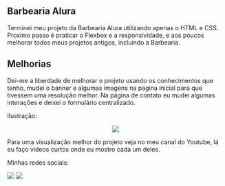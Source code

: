 ## Barbearia Alura

Terminei meu projeto da Barbearia Alura utilizando apenas o HTML e CSS. Proximo passo é praticar o Flexbox e a responsividade, e aos poucos melhorar todos meus projetos antigos, incluindo a Barbearia.

## Melhorias

Dei-me a liberdade de melhorar o projeto usando os conhecimentos que tenho, mudei o banner e algumas imagens na pagina inicial para que tivessem uma resolução melhor. Na página de contato eu mudei algumas interações e deixei o formulário centralizado.

Ilustração:

<div align="center"><img src="https://user-images.githubusercontent.com/61354355/148302335-8aad691e-b4a4-401a-90d5-bfb3516ed357.gif"></div>

Para uma visualização melhor do projeto veja no meu canal do Youtube, lá eu faço videos curtos onde eu mostro cada um deles.

Minhas redes sociais:

<div> 
  <a href="https://www.youtube.com/channel/UCzQ7Tlul19JBSuAMOl_h6XA" target="_blank"><img src="https://img.shields.io/badge/YouTube-FF0000?style=for-the-badge&logo=youtube&logoColor=white" target="_blank"></a>
  <a href="https://www.linkedin.com/in/allanribeirosantos/" target="_blank"><img src="https://img.shields.io/badge/-LinkedIn-%230077B5?style=for-the-badge&logo=linkedin&logoColor=white" target="_blank"></a>
</div>
